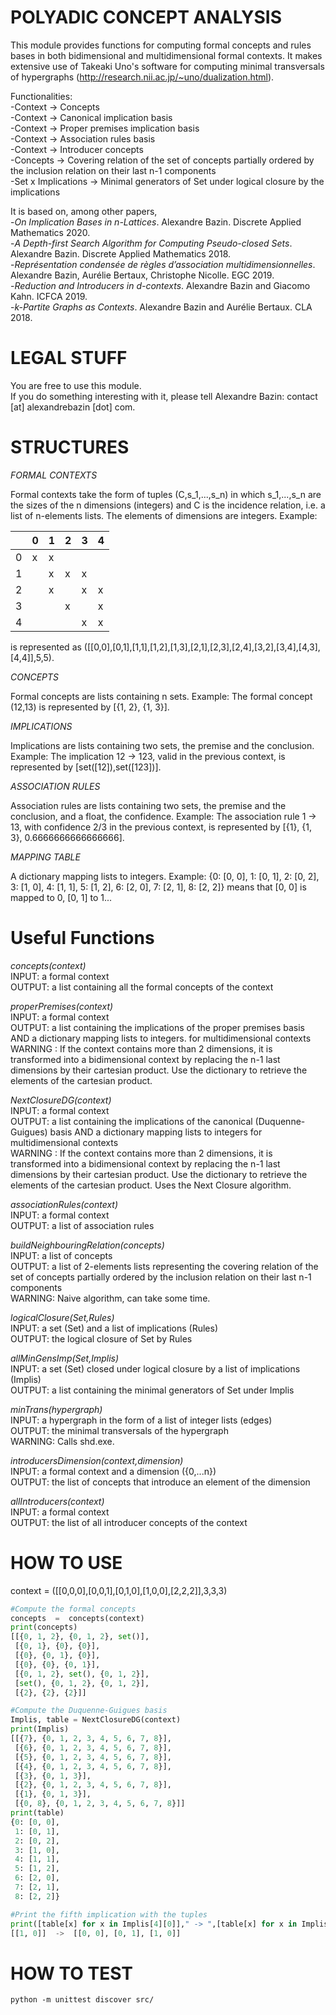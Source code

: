 POLYADIC CONCEPT ANALYSIS
====

This module provides functions for computing formal concepts and rules bases in both bidimensional and multidimensional formal contexts. It makes extensive use of Takeaki Uno's software for computing minimal transversals of hypergraphs (http://research.nii.ac.jp/~uno/dualization.html).

Functionalities:<br/>
-Context -> Concepts<br/>
-Context -> Canonical implication basis<br/>
-Context -> Proper premises implication basis<br/>
-Context -> Association rules basis<br/>
-Context -> Introducer concepts<br/>
-Concepts -> Covering relation of the set of concepts partially ordered by the inclusion relation on their last n-1 components<br/>
-Set x Implications -> Minimal generators of Set under logical closure by the implications

It is based on, among other papers,<br/>
-*On Implication Bases in n-Lattices*. Alexandre Bazin. Discrete Applied Mathematics 2020.<br/>
-*A Depth-first Search Algorithm for Computing Pseudo-closed Sets*. Alexandre Bazin. Discrete Applied Mathematics 2018.<br/>
-*Représentation condensée de règles d’association multidimensionnelles*. Alexandre Bazin, Aurélie Bertaux, Christophe Nicolle. EGC 2019.<br/>
-*Reduction and Introducers in d-contexts*. Alexandre Bazin and Giacomo Kahn. ICFCA 2019.<br/>
-*k-Partite Graphs as Contexts*. Alexandre Bazin and Aurélie Bertaux. CLA 2018.


LEGAL STUFF
====

You are free to use this module.<br/>
If you do something interesting with it, please tell Alexandre Bazin: contact [at] alexandrebazin [dot] com.


STRUCTURES
===============

*FORMAL CONTEXTS*

Formal contexts take the form of tuples (C,s_1,...,s_n) in which s_1,...,s_n are the sizes of the n dimensions (integers) and C is the incidence relation, i.e. a list of n-elements lists. The elements of dimensions are integers.
Example:


| |	0|	1|	2|	3|	4|
|---| ---| ------|--------|------|------| 
|0|	x|	x|	|	|	|
|1|	|	x|	x|	x|	|
|2|	|	x|	|	x|	x|
|3|	|	|	x|	|	x|
|4|	|	|	|	x|	x|

is represented as ([[0,0],[0,1],[1,1],[1,2],[1,3],[2,1],[2,3],[2,4],[3,2],[3,4],[4,3],[4,4]],5,5).


*CONCEPTS*

Formal concepts are lists containing n sets.
Example:
The formal concept (12,13) is represented by [{1, 2}, {1, 3}].


*IMPLICATIONS*

Implications are lists containing two sets, the premise and the conclusion.
Example:
The implication 12 -> 123, valid in the previous context, is represented by [set([12]),set([123])].


*ASSOCIATION RULES*

Association rules are lists containing two sets, the premise and the conclusion, and a float, the confidence.
Example:
The association rule 1 -> 13, with confidence 2/3 in the previous context, is represented by [{1}, {1, 3}, 0.6666666666666666].


*MAPPING TABLE*

A dictionary mapping lists to integers.
Example:
{0: [0, 0],
 1: [0, 1],
 2: [0, 2],
 3: [1, 0],
 4: [1, 1],
 5: [1, 2],
 6: [2, 0],
 7: [2, 1],
 8: [2, 2]} means that [0, 0] is mapped to 0, [0, 1] to 1...


Useful Functions
================

*concepts(context)*<br/>
INPUT: a formal context<br/>
OUTPUT: a list containing all the formal concepts of the context


*properPremises(context)*<br/>
INPUT: a formal context<br/>
OUTPUT: a list containing the implications of the proper premises basis AND a dictionary mapping lists to integers. for multidimensional contexts<br/>
WARNING : If the context contains more than 2 dimensions, it is transformed into a bidimensional context by replacing the n-1 last dimensions by their cartesian product. Use the dictionary to retrieve the elements of the cartesian product.


*NextClosureDG(context)*<br/>
INPUT: a formal context<br/>
OUTPUT: a list containing the implications of the canonical (Duquenne-Guigues) basis AND a dictionary mapping lists to integers for multidimensional contexts<br/>
WARNING : If the context contains more than 2 dimensions, it is transformed into a bidimensional context by replacing the n-1 last dimensions by their cartesian product. Use the dictionary to retrieve the elements of the cartesian product. Uses the Next Closure algorithm.


*associationRules(context)*<br/>
INPUT: a formal context<br/>
OUTPUT: a list of association rules


*buildNeighbouringRelation(concepts)*<br/>
INPUT: a list of concepts<br/>
OUTPUT: a list of 2-elements lists representing the covering relation of the set of concepts partially ordered by the inclusion relation on their last n-1 components<br/>
WARNING: Naive algorithm, can take some time.


*logicalClosure(Set,Rules)*<br/>
INPUT: a set (Set) and a list of implications (Rules)<br/>
OUTPUT: the logical closure of Set by Rules


*allMinGensImp(Set,Implis)*<br/>
INPUT: a set (Set) closed under logical closure by a list of implications (Implis)<br/>
OUTPUT: a list containing the minimal generators of Set under Implis


*minTrans(hypergraph)*<br/>
INPUT: a hypergraph in the form of a list of integer lists (edges)<br/>
OUTPUT: the minimal transversals of the hypergraph<br/>
WARNING: Calls shd.exe.


*introducersDimension(context,dimension)*<br/>
INPUT: a formal context and a dimension ({0,...n})<br/>
OUTPUT: the list of concepts that introduce an element of the dimension


*allIntroducers(context)*<br/>
INPUT: a formal context<br/>
OUTPUT: the list of all introducer concepts of the context


HOW TO USE
================

context = ([[0,0,0],[0,0,1],[0,1,0],[1,0,0],[2,2,2]],3,3,3)

```python
#Compute the formal concepts
concepts  =  concepts(context)
print(concepts)
[[{0, 1, 2}, {0, 1, 2}, set()],
 [{0, 1}, {0}, {0}],
 [{0}, {0, 1}, {0}],
 [{0}, {0}, {0, 1}],
 [{0, 1, 2}, set(), {0, 1, 2}],
 [set(), {0, 1, 2}, {0, 1, 2}],
 [{2}, {2}, {2}]]

#Compute the Duquenne-Guigues basis
Implis, table = NextClosureDG(context)
print(Implis)
[[{7}, {0, 1, 2, 3, 4, 5, 6, 7, 8}],
 [{6}, {0, 1, 2, 3, 4, 5, 6, 7, 8}],
 [{5}, {0, 1, 2, 3, 4, 5, 6, 7, 8}],
 [{4}, {0, 1, 2, 3, 4, 5, 6, 7, 8}],
 [{3}, {0, 1, 3}],
 [{2}, {0, 1, 2, 3, 4, 5, 6, 7, 8}],
 [{1}, {0, 1, 3}],
 [{0, 8}, {0, 1, 2, 3, 4, 5, 6, 7, 8}]]
print(table)
{0: [0, 0],
 1: [0, 1],
 2: [0, 2],
 3: [1, 0],
 4: [1, 1],
 5: [1, 2],
 6: [2, 0],
 7: [2, 1],
 8: [2, 2]}

#Print the fifth implication with the tuples
print([table[x] for x in Implis[4][0]]," -> ",[table[x] for x in Implis[4][1]])
[[1, 0]]  ->  [[0, 0], [0, 1], [1, 0]]
```

HOW TO TEST
================

```
python -m unittest discover src/
```
